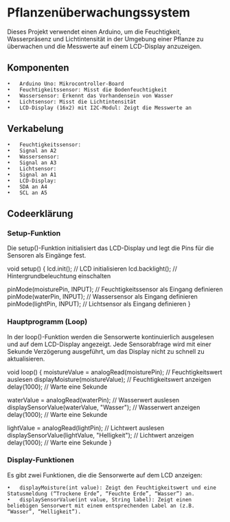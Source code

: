 # Pflanzenüberwachungssystem

Dieses Projekt verwendet einen Arduino, um die Feuchtigkeit, Wasserpräsenz und Lichtintensität in der Umgebung einer Pflanze zu überwachen und die Messwerte auf einem LCD-Display anzuzeigen.

## Komponenten

	•	Arduino Uno: Mikrocontroller-Board
	•	Feuchtigkeitssensor: Misst die Bodenfeuchtigkeit
	•	Wassersensor: Erkennt das Vorhandensein von Wasser
	•	Lichtsensor: Misst die Lichtintensität
	•	LCD-Display (16x2) mit I2C-Modul: Zeigt die Messwerte an

## Verkabelung

	•	Feuchtigkeitssensor:
	•	Signal an A2
	•	Wassersensor:
	•	Signal an A3
	•	Lichtsensor:
	•	Signal an A1
	•	LCD-Display:
	•	SDA an A4
	•	SCL an A5

## Codeerklärung

### Setup-Funktion

Die setup()-Funktion initialisiert das LCD-Display und legt die Pins für die Sensoren als Eingänge fest.

void setup() {
  lcd.init(); // LCD initialisieren
  lcd.backlight(); // Hintergrundbeleuchtung einschalten
  
  pinMode(moisturePin, INPUT); // Feuchtigkeitssensor als Eingang definieren
  pinMode(waterPin, INPUT); // Wassersensor als Eingang definieren
  pinMode(lightPin, INPUT); // Lichtsensor als Eingang definieren
}

### Hauptprogramm (Loop)

In der loop()-Funktion werden die Sensorwerte kontinuierlich ausgelesen und auf dem LCD-Display angezeigt. Jede Sensorabfrage wird mit einer Sekunde Verzögerung ausgeführt, um das Display nicht zu schnell zu aktualisieren.

void loop() {
  moistureValue = analogRead(moisturePin); // Feuchtigkeitswert auslesen
  displayMoisture(moistureValue); // Feuchtigkeitswert anzeigen
  delay(1000); // Warte eine Sekunde

  waterValue = analogRead(waterPin); // Wasserwert auslesen
  displaySensorValue(waterValue, "Wasser"); // Wasserwert anzeigen
  delay(1000); // Warte eine Sekunde

  lightValue = analogRead(lightPin); // Lichtwert auslesen
  displaySensorValue(lightValue, "Helligkeit"); // Lichtwert anzeigen
  delay(1000); // Warte eine Sekunde
}

### Display-Funktionen

Es gibt zwei Funktionen, die die Sensorwerte auf dem LCD anzeigen:

	•	displayMoisture(int value): Zeigt den Feuchtigkeitswert und eine Statusmeldung (“Trockene Erde”, “Feuchte Erde”, “Wasser”) an.
	•	displaySensorValue(int value, String label): Zeigt einen beliebigen Sensorwert mit einem entsprechenden Label an (z.B. “Wasser”, “Helligkeit”).

















